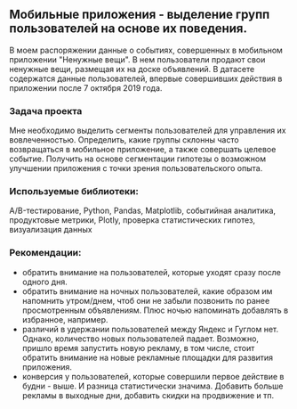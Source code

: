 ## Мобильные приложения - выделение групп пользователей на основе их поведения.

В моем распоряжении данные о событиях, совершенных в мобильном приложении "Ненужные вещи". В нем пользователи продают свои ненужные вещи, размещая их на доске объявлений. В датасете содержатся данные пользователей, впервые совершивших действия в приложении после 7 октября 2019 года.

### Задача проекта

Мне необходимо выделить сегменты пользователей для управления их вовлеченностью. Определить, какие группы склонны часто возвращаться в мобильное приложение, а также совершать целевое событие. Получить на основе сегментации гипотезы о возможном улучшении приложения с точки зрения пользовательского опыта.

### Используемые библиотеки:

A/B-тестирование, Python, Pandas, Matplotlib, событийная аналитика, продуктовые метрики, Plotly, проверка статистических гипотез, визуализация данных

### Рекомендации:

- обратить внимание на пользователей, которые уходят сразу после одного дня.
- обратить внимание на ночных пользователей, какие образом им напомнить утром/днем, чтоб они не забыли позвонить по ранее просмотренным объявлениям. Плюс ночью напоминать добавлять в избранное, например.
- различий в удержании пользователей между Яндекс и Гуглом нет. Однако, количество новых пользователей падает. Возможно, пришло время запустить новую рекламу, в том числе, стоит обратить внимание на новые рекламные площадки для развития приложения.
- конверсия у пользователей, которые совершили первое действие в будни - выше. И разница статистически значима. Добавить больше рекламы в выходные дни, добавить скидки на продвижение и тп.

